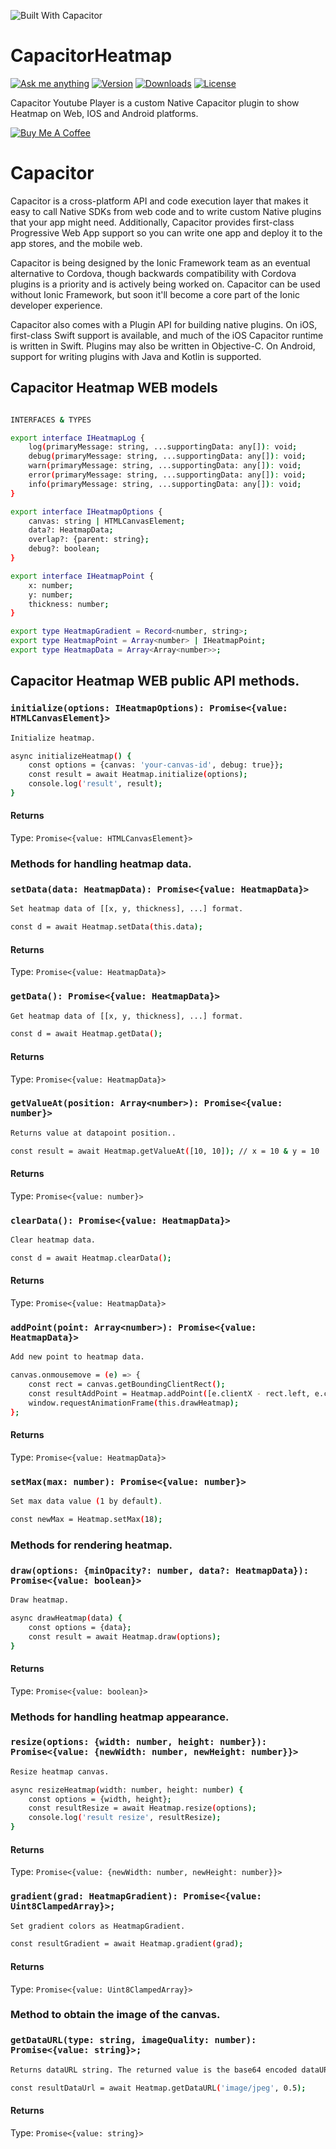 ![Built With Capacitor](https://img.shields.io/badge/-Built%20With%20Capacitor-16161d.svg?logo=data%3Aimage%2Fsvg%2Bxml%3Bbase64%2CPD94bWwgdmVyc2lvbj0iMS4wIiBlbmNvZGluZz0idXRmLTgiPz4KPCEtLSBHZW5lcmF0b3I6IEFkb2JlIElsbHVzdHJhdG9yIDE5LjIuMSwgU1ZHIEV4cG9ydCBQbHVnLUluIC4gU1ZHIFZlcnNpb246IDYuMDAgQnVpbGQgMCkgIC0tPgo8c3ZnIHZlcnNpb249IjEuMSIgaWQ9IkxheWVyXzEiIHhtbG5zPSJodHRwOi8vd3d3LnczLm9yZy8yMDAwL3N2ZyIgeG1sbnM6eGxpbms9Imh0dHA6Ly93d3cudzMub3JnLzE5OTkveGxpbmsiIHg9IjBweCIgeT0iMHB4IgoJIHZpZXdCb3g9IjAgMCA1MTIgNTEyIiBzdHlsZT0iZW5hYmxlLWJhY2tncm91bmQ6bmV3IDAgMCA1MTIgNTEyOyIgeG1sOnNwYWNlPSJwcmVzZXJ2ZSI%2BCjxzdHlsZSB0eXBlPSJ0ZXh0L2NzcyI%2BCgkuc3Qwe2ZpbGw6I0ZGRkZGRjt9Cjwvc3R5bGU%2BCjxwYXRoIGNsYXNzPSJzdDAiIGQ9Ik00MjQuNywzNzMuOWMwLDM3LjYtNTUuMSw2OC42LTkyLjcsNjguNkgxODAuNGMtMzcuOSwwLTkyLjctMzAuNy05Mi43LTY4LjZ2LTMuNmgzMzYuOVYzNzMuOXoiLz4KPHBhdGggY2xhc3M9InN0MCIgZD0iTTQyNC43LDI5Mi4xSDE4MC40Yy0zNy42LDAtOTIuNy0zMS05Mi43LTY4LjZ2LTMuNkgzMzJjMzcuNiwwLDkyLjcsMzEsOTIuNyw2OC42VjI5Mi4xeiIvPgo8cGF0aCBjbGFzcz0ic3QwIiBkPSJNNDI0LjcsMTQxLjdIODcuN3YtMy42YzAtMzcuNiw1NC44LTY4LjYsOTIuNy02OC42SDMzMmMzNy45LDAsOTIuNywzMC43LDkyLjcsNjguNlYxNDEuN3oiLz4KPC9zdmc%2BCg%3D%3D&colorA=16161d&style=flat-square)


# CapacitorHeatmap

[![Ask me anything](https://img.shields.io/badge/ask%20me-anything-1abc9c.svg)](https://github.com/abritopach) [![Version](https://img.shields.io/npm/v/capacitor-heatmap.svg)](https://www.npmjs.com/package/capacitor-heatmap)
[![Downloads](https://img.shields.io/npm/dt/capacitor-heatmap.svg)](https://www.npmjs.com/package/capacitor-heatmap) [![License](https://img.shields.io/github/license/abritopach/capacitor-heatmap.svg)](https://github.com/abritopach/capacitor-heatmap/blob/master/LICENSE)

Capacitor Youtube Player is a custom Native Capacitor plugin to show Heatmap on Web, IOS and  Android platforms.

<a href="https://www.buymeacoffee.com/h6WVj4HcD" target="_blank"><img src="https://www.buymeacoffee.com/assets/img/custom_images/yellow_img.png" alt="Buy Me A Coffee"></a>

# Capacitor

Capacitor is a cross-platform API and code execution layer that makes it easy to call Native SDKs from web code and to write custom Native plugins that your app might need. Additionally, Capacitor provides first-class Progressive Web App support so you can write one app and deploy it to the app stores, and the mobile web.

Capacitor is being designed by the Ionic Framework team as an eventual alternative to Cordova, though backwards compatibility with Cordova plugins is a priority and is actively being worked on. Capacitor can be used without Ionic Framework, but soon it'll become a core part of the Ionic developer experience.

Capacitor also comes with a Plugin API for building native plugins. On iOS, first-class Swift support is available, and much of the iOS Capacitor runtime is written in Swift. Plugins may also be written in Objective-C. On Android, support for writing plugins with Java and Kotlin is supported.

## Capacitor Heatmap WEB models

```bash

INTERFACES & TYPES

export interface IHeatmapLog {
    log(primaryMessage: string, ...supportingData: any[]): void;
    debug(primaryMessage: string, ...supportingData: any[]): void;
    warn(primaryMessage: string, ...supportingData: any[]): void;
    error(primaryMessage: string, ...supportingData: any[]): void;
    info(primaryMessage: string, ...supportingData: any[]): void;
}

export interface IHeatmapOptions {
    canvas: string | HTMLCanvasElement;
    data?: HeatmapData;
    overlap?: {parent: string};
    debug?: boolean;
}

export interface IHeatmapPoint {
    x: number;
    y: number;
    thickness: number;
}

export type HeatmapGradient = Record<number, string>;
export type HeatmapPoint = Array<number> | IHeatmapPoint;
export type HeatmapData = Array<Array<number>>;

```

## Capacitor Heatmap WEB public API methods.

### `initialize(options: IHeatmapOptions): Promise<{value: HTMLCanvasElement}>`

```bash
Initialize heatmap.

async initializeHeatmap() {
    const options = {canvas: 'your-canvas-id', debug: true}};
    const result = await Heatmap.initialize(options);
    console.log('result', result);
}

```

#### Returns

Type: `Promise<{value: HTMLCanvasElement}>`



### Methods for handling heatmap data.

### `setData(data: HeatmapData): Promise<{value: HeatmapData}>`

```bash
Set heatmap data of [[x, y, thickness], ...] format.

const d = await Heatmap.setData(this.data);

```

#### Returns

Type: `Promise<{value: HeatmapData}>`



### `getData(): Promise<{value: HeatmapData}>`

```bash
Get heatmap data of [[x, y, thickness], ...] format.

const d = await Heatmap.getData();

```

#### Returns

Type: `Promise<{value: HeatmapData}>`



### `getValueAt(position: Array<number>): Promise<{value: number}>`

```bash
Returns value at datapoint position..

const result = await Heatmap.getValueAt([10, 10]); // x = 10 & y = 10

```

#### Returns

Type: `Promise<{value: number}>`



### `clearData(): Promise<{value: HeatmapData}>`

```bash
Clear heatmap data.

const d = await Heatmap.clearData();

```

#### Returns

Type: `Promise<{value: HeatmapData}>`



### `addPoint(point: Array<number>): Promise<{value: HeatmapData}>`

```bash
Add new point to heatmap data.

canvas.onmousemove = (e) => {
    const rect = canvas.getBoundingClientRect();
    const resultAddPoint = Heatmap.addPoint([e.clientX - rect.left, e.clientY - rect.top, 18]);
    window.requestAnimationFrame(this.drawHeatmap);
};

```

#### Returns

Type: `Promise<{value: HeatmapData}>`



### `setMax(max: number): Promise<{value: number}>`

```bash
Set max data value (1 by default).

const newMax = Heatmap.setMax(18);

```



### Methods for rendering heatmap.

### `draw(options: {minOpacity?: number, data?: HeatmapData}): Promise<{value: boolean}>`

```bash
Draw heatmap.

async drawHeatmap(data) {
    const options = {data};
    const result = await Heatmap.draw(options);
}

```

#### Returns

Type: `Promise<{value: boolean}>`



### Methods for handling heatmap appearance.

### `resize(options: {width: number, height: number}): Promise<{value: {newWidth: number, newHeight: number}}>`

```bash
Resize heatmap canvas.

async resizeHeatmap(width: number, height: number) {
    const options = {width, height};
    const resultResize = await Heatmap.resize(options);
    console.log('result resize', resultResize);
}

```

#### Returns

Type: `Promise<{value: {newWidth: number, newHeight: number}}>`



### `gradient(grad: HeatmapGradient): Promise<{value: Uint8ClampedArray}>;`

```bash
Set gradient colors as HeatmapGradient.

const resultGradient = await Heatmap.gradient(grad);


```

#### Returns

Type: `Promise<{value: Uint8ClampedArray}>`



### Method to obtain the image of the canvas.

### `getDataURL(type: string, imageQuality: number): Promise<{value: string}>;`

```bash
Returns dataURL string. The returned value is the base64 encoded dataURL of the heatmap instance.

const resultDataUrl = await Heatmap.getDataURL('image/jpeg', 0.5);

```

#### Returns

Type: `Promise<{value: string}>`

